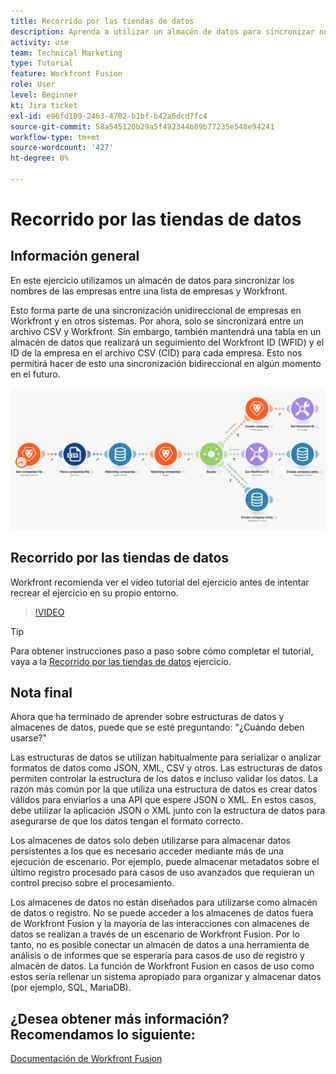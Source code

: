 ```yaml
---
title: Recorrido por las tiendas de datos
description: Aprenda a utilizar un almacén de datos para sincronizar nombres de empresas entre una lista de empresas y Workfront mediante [!DNL Adobe Workfront Fusion].
activity: use
team: Technical Marketing
type: Tutorial
feature: Workfront Fusion
role: User
level: Beginner
kt: Jira ticket
exl-id: e96fd109-2463-4702-b1bf-b42a6dcd7fc4
source-git-commit: 58a545120b29a5f492344b89b77235e548e94241
workflow-type: tm+mt
source-wordcount: '427'
ht-degree: 0%

---
```


# Recorrido por las tiendas de datos

## Información general

En este ejercicio utilizamos un almacén de datos para sincronizar los nombres de las empresas entre una lista de empresas y Workfront.

Esto forma parte de una sincronización unidireccional de empresas en Workfront y en otros sistemas. Por ahora, solo se sincronizará entre un archivo CSV y Workfront. Sin embargo, también mantendrá una tabla en un almacén de datos que realizará un seguimiento del Workfront ID (WFID) y el ID de la empresa en el archivo CSV (CID) para cada empresa. Esto nos permitirá hacer de esto una sincronización bidireccional en algún momento en el futuro.

![Imagen de un escenario de fusión](assets/data-structures-and-data-stores-2.png)

## Recorrido por las tiendas de datos

Workfront recomienda ver el vídeo tutorial del ejercicio antes de intentar recrear el ejercicio en su propio entorno.

>[!VIDEO](https://video.tv.adobe.com/v/335296/?quality=12)

>[!TIP]
>
>Para obtener instrucciones paso a paso sobre cómo completar el tutorial, vaya a la [Recorrido por las tiendas de datos](https://experienceleague.adobe.com/docs/workfront-learn/tutorials-workfront/fusion/exercises/data-stores.html?lang=en) ejercicio.


## Nota final

Ahora que ha terminado de aprender sobre estructuras de datos y almacenes de datos, puede que se esté preguntando: &quot;¿Cuándo deben usarse?&quot;

Las estructuras de datos se utilizan habitualmente para serializar o analizar formatos de datos como JSON, XML, CSV y otros. Las estructuras de datos permiten controlar la estructura de los datos e incluso validar los datos. La razón más común por la que utiliza una estructura de datos es crear datos válidos para enviarlos a una API que espere JSON o XML. En estos casos, debe utilizar la aplicación JSON o XML junto con la estructura de datos para asegurarse de que los datos tengan el formato correcto.

Los almacenes de datos solo deben utilizarse para almacenar datos persistentes a los que es necesario acceder mediante más de una ejecución de escenario. Por ejemplo, puede almacenar metadatos sobre el último registro procesado para casos de uso avanzados que requieran un control preciso sobre el procesamiento.

Los almacenes de datos no están diseñados para utilizarse como almacén de datos o registro. No se puede acceder a los almacenes de datos fuera de Workfront Fusion y la mayoría de las interacciones con almacenes de datos se realizan a través de un escenario de Workfront Fusion. Por lo tanto, no es posible conectar un almacén de datos a una herramienta de análisis o de informes que se esperaría para casos de uso de registro y almacén de datos. La función de Workfront Fusion en casos de uso como estos sería rellenar un sistema apropiado para organizar y almacenar datos (por ejemplo, SQL, MariaDB).

## ¿Desea obtener más información? Recomendamos lo siguiente:

[Documentación de Workfront Fusion](https://experienceleague.adobe.com/docs/workfront/using/adobe-workfront-fusion/workfront-fusion-2.html?lang=en)
